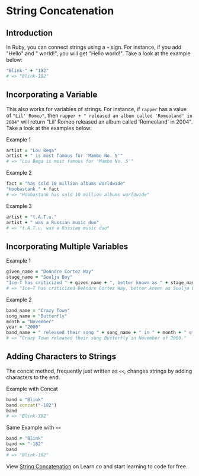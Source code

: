 

# String Concatenation

## Introduction

In Ruby, you can connect strings using a `+` sign. For instance, if you add "Hello" and " world!", you will get "Hello world!". Take a look at the example below:

```ruby
"Blink-" + "182"
# => "Blink-182"
```

## Incorporating a Variable

This also works for variables of strings. For instance, if `rapper` has a value of `"Lil' Romeo"`, then `rapper + " released an album called 'Romeoland' in 2004"` will return "Lil' Romeo released an album called 'Romeoland' in 2004". Take a look at the examples below:

Example 1
```ruby
artist = "Lou Bega"
artist + " is most famous for 'Mambo No. 5'"
# => "Lou Bega is most famous for 'Mambo No. 5'"
```
Example 2
```ruby
fact = "has sold 10 million albums worldwide"
"Hoobastank " + fact
# => "Hoobastank has sold 10 million albums worldwide"
```
Example 3
```ruby
artist = "t.A.T.u."
artist + " was a Russian music duo"
# => "t.A.T.u. was a Russian music duo"
```

## Incorporating Multiple Variables

Example 1
```ruby
given_name = "DeAndre Cortez Way"
stage_name = "Soulja Boy"
"Ice-T has criticized " + given_name + ", better known as " + stage_name + ", for killing hip-hop."
# => "Ice-T has criticized DeAndre Cortez Way, better known as Soulja Boy, for killing hip-hop."
```
Example 2
```ruby
band_name = "Crazy Town"
song_name = "Butterfly"
month = "November"
year = "2000"
band_name + " released their song " + song_name + " in " + month + " of " + year + "."
# => "Crazy Town released their song Butterfly in November of 2000."
```

## Adding Characters to Strings

The concat method, frequently just written as `<<`, changes strings by adding characters to the end.

Example with Concat
```ruby
band = "Blink"
band.concat("-182")
band
# => "Blink-182"
```
Same Example with `<<`
```ruby
band = "Blink"
band << "-182"
band
# => "Blink-182"
```

<p data-visibility='hidden'>View <a href='https://learn.co/lessons/string-concatenation-readme' title='String Concatenation'>String Concatenation</a> on Learn.co and start learning to code for free.</p>
